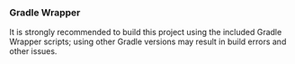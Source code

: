 ### Gradle Wrapper

It is strongly recommended to build this project using the included Gradle Wrapper scripts; using other Gradle versions may result in build errors and other issues.
